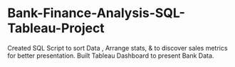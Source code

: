 # Bank-Finance-Analysis-SQL-Tableau-Project
Created SQL Script to sort Data , Arrange stats, &amp; to discover sales metrics for better presentation.  Built Tableau Dashboard to present Bank Data.
